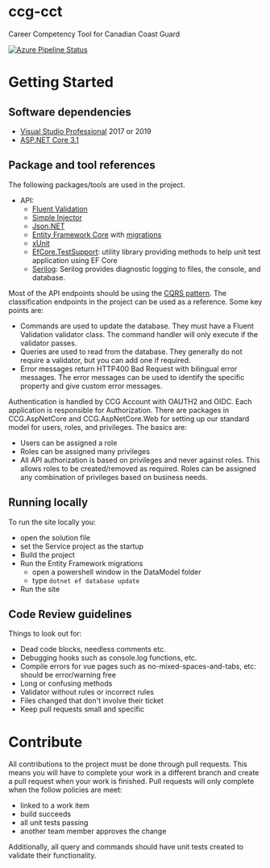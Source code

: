 # ccg-cct
Career Competency Tool for Canadian Coast Guard

<div>
  <a href="https://dev.azure.com/foc-poc/CCG-CCT/_build?definitionId=645">
    <img src="https://dev.azure.com/foc-poc/CCG-CCT/_apis/build/status/dfo-mpo.ccg-cct?branchName=master" alt="Azure Pipeline Status">
  </a>
</div>

# Getting Started
## Software dependencies
- [Visual Studio Professional](https://visualstudio.microsoft.com/vs/professional/) 2017 or 2019
- [ASP.NET Core 3.1](https://dotnet.microsoft.com/download/dotnet-core/3.1)

## Package and tool references
The following packages/tools are used in the project.

- API:
  - [Fluent Validation](https://fluentvalidation.net/)
  - [Simple Injector](https://simpleinjector.readthedocs.io/en/latest/quickstart.html)
  - [Json.NET](https://www.newtonsoft.com/json)
  - [Entity Framework Core](https://docs.microsoft.com/en-us/ef/core/) with [migrations](https://docs.microsoft.com/en-us/ef/core/managing-schemas/migrations/)
  - [xUnit](https://github.com/xunit/xunit)
  - [EfCore.TestSupport](https://github.com/JonPSmith/EfCore.TestSupport): utility library providing methods to help unit test application using EF Core
  - [Serilog](https://serilog.net/): Serilog provides diagnostic logging to files, the console, and database.

Most of the API endpoints should be using the [CQRS pattern](https://martinfowler.com/bliki/CQRS.html). The classification endpoints in the project can be used as a reference. Some key points are:
  - Commands are used to update the database. They must have a Fluent Validation validator class. The command handler will only execute if the validator passes.
  - Queries are used to read from the database. They generally do not require a validator, but you can add one if required. 
  - Error messages return HTTP400 Bad Request with bilingual error messages. The error messages can be used to identify the specific property and give custom error messages.

Authentication is handled by CCG Account with OAUTH2 and OIDC. Each application is responsible for Authorization. There are packages in CCG.AspNetCore and CCG.AspNetCore.Web for setting up our standard model for users, roles, and privileges. The basics are:
 - Users can be assigned a role
 - Roles can be assigned many privileges
 - All API authorization is based on privileges and never against roles. This allows roles to be created/removed as required. Roles can be assigned any combination of privileges based on business needs.

## Running locally
To run the site locally you:
  - open the solution file
  - set the Service project as the startup
  - Build the project
  - Run the Entity Framework migrations
    - open a powershell window in the DataModel folder
    - type `dotnet ef database update`
  - Run the site 

## Code Review guidelines
Things to look out for:
- Dead code blocks, needless comments etc.
- Debugging hooks such as console.log functions, etc.
- Compile errors for vue pages such as no-mixed-spaces-and-tabs, etc: should be error/warning free
- Long or confusing methods
- Validator without rules or incorrect rules
- Files changed that don't involve their ticket
- Keep pull requests small and specific

# Contribute
All contributions to the project must be done through pull requests. This means you will have to complete your work in a different branch and create a pull request when your work is finished. Pull requests will only complete when the follow policies are meet:
- linked to a work item
- build succeeds
- all unit tests passing
- another team member approves the change

Additionally, all query and commands should have unit tests created to validate their functionality. 
